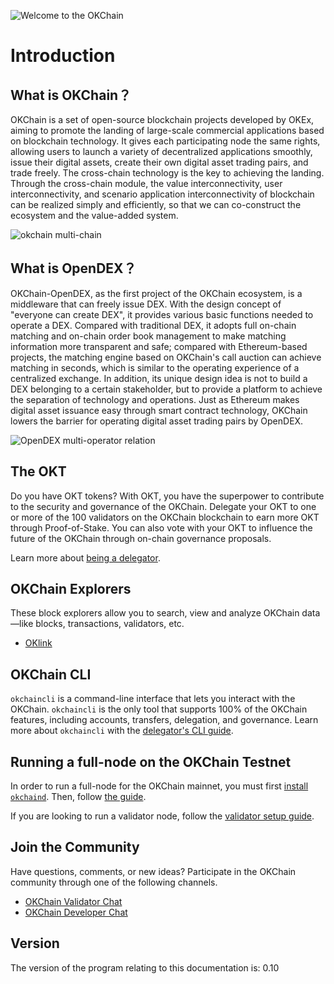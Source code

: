 
![Welcome to the OKChain](./img/okchain-image.jpg)

# Introduction

## What is OKChain？

OKChain is a set of open-source blockchain projects developed by OKEx, aiming to promote the landing of large-scale commercial applications based on blockchain technology. It gives each participating node the same rights, allowing users to launch a variety of decentralized applications smoothly, issue their digital assets, create their own digital asset trading pairs, and trade freely. The cross-chain technology is the key to achieving the landing. Through the cross-chain module, the value interconnectivity, user interconnectivity, and scenario application interconnectivity of blockchain can be realized simply and efficiently, so that we can co-construct the ecosystem and the value-added system.

![okchain multi-chain](./img/multi-chain.jpg)

## What is OpenDEX？

OKChain-OpenDEX, as the first project of the OKChain ecosystem, is a middleware that can freely issue DEX. With the design concept of "everyone can create DEX", it provides various basic functions needed to operate a DEX. Compared with traditional DEX, it adopts full on-chain matching and on-chain order book management to make matching information more transparent and safe; compared with Ethereum-based projects, the matching engine based on OKChain's call auction can achieve matching in seconds, which is similar to the operating experience of a centralized exchange. In addition, its unique design idea is not to build a DEX belonging to a certain stakeholder, but to provide a platform to achieve the separation of technology and operations. Just as Ethereum makes digital asset issuance easy  through smart contract technology, OKChain lowers the barrier for operating digital asset trading pairs by OpenDEX.

![OpenDEX multi-operator relation](./img/operators.jpg)

## The OKT

Do you have OKT tokens? With OKT, you have the superpower to contribute to the security and governance of the OKChain. Delegate your OKT to one or more of the 100 validators on the OKChain blockchain to earn more OKT through Proof-of-Stake. You can also vote with your OKT to influence the future of the OKChain through on-chain governance proposals.

Learn more about [being a delegator](./delegators/delegators-faq.html).



## OKChain Explorers

These block explorers allow you to search, view and analyze OKChain data&mdash;like blocks, transactions, validators, etc.

* [OKlink](https://www.oklink.com)


## OKChain CLI

`okchaincli` is a command-line interface that lets you interact with the OKChain. `okchaincli` is the only tool that supports 100% of the OKChain features, including accounts, transfers, delegation, and governance. Learn more about `okchaincli` with the [delegator's CLI guide](./delegators/delegators-guide-cli.html).

## Running a full-node on the OKChain Testnet

In order to run a full-node for the OKChain mainnet, you must first [install `okchaind`](./getting-start/install-okchain.html). Then, follow [the guide](./getting-start/install-okchain.html).

If you are looking to run a validator node, follow the [validator setup guide](./validators/validators-guide-cli.html).

## Join the Community

Have questions, comments, or new ideas? Participate in the OKChain community through one of the following channels.

* [OKChain Validator Chat](https://t.me/joinchat/HuUCNktBLftzEY1fZPStkw)
* [OKChain Developer Chat](https://t.me/okchaintech)

## Version

The version of the program relating to this documentation is: 0.10


